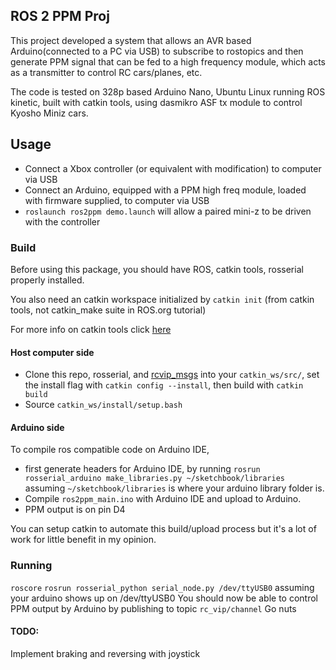 ## ROS 2 PPM Proj
This project developed a system that allows an AVR based Arduino(connected to a PC via USB) to subscribe to rostopics and then generate PPM signal that can be fed to a high frequency module, which acts as a transmitter to control RC cars/planes, etc.

The code is tested on 328p based Arduino Nano, Ubuntu Linux running ROS kinetic, built with catkin tools, using dasmikro ASF tx module to control Kyosho Miniz cars.

## Usage
* Connect a Xbox controller (or equivalent with modification) to computer via USB
* Connect an Arduino, equipped with a PPM high freq module, loaded with firmware supplied, to computer via USB
* `roslaunch ros2ppm demo.launch` will allow a paired mini-z to be driven with the controller

### Build
Before using this package, you should have ROS, catkin tools, rosserial properly installed. 

You also need an catkin workspace initialized by `catkin init` (from catkin tools, not catkin_make suite in ROS.org tutorial)

For more info on catkin tools click [here](https://catkin-tools.readthedocs.io/en/latest/index.html)

#### Host computer side

* Clone this repo, rosserial, and [rcvip_msgs](https://github.com/Nick-Zhang1996/rcvip_msgs) into your `catkin_ws/src/`, set the install flag with `catkin config --install`, then build with `catkin build`
* Source `catkin_ws/install/setup.bash`

#### Arduino side
To compile ros compatible code on Arduino IDE, 

* first generate headers for Arduino IDE, by running `rosrun rosserial_arduino make_libraries.py ~/sketchbook/libraries` assuming `~/sketchbook/libraries` is where your arduino library folder is.
* Compile `ros2ppm_main.ino` with Arduino IDE and upload to Arduino. 
* PPM output is on pin D4

You can setup catkin to automate this build/upload process but it's a lot of work for little benefit in my opinion.

### Running
`roscore`
`rosrun rosserial_python serial_node.py /dev/ttyUSB0` assuming your arduino shows up on /dev/ttyUSB0
You should now be able to control PPM output by Arduino by publishing to topic `rc_vip/channel`
Go nuts

#### TODO:
Implement braking and reversing with joystick
